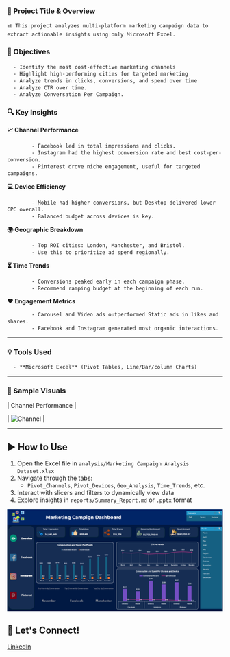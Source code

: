 ### 📌 Project Title & Overview

    📊 This project analyzes multi-platform marketing campaign data to extract actionable insights using only Microsoft Excel.

### 🎯 Objectives

      - Identify the most cost-effective marketing channels
      - Highlight high-performing cities for targeted marketing
      - Analyze trends in clicks, conversions, and spend over time
      - Analyze CTR over time.
      - Analyze Conversation Per Campaign.
      
### 🔍 Key Insights

   **📈 Channel Performance**
   
            - Facebook led in total impressions and clicks.
            - Instagram had the highest conversion rate and best cost-per-conversion.
            - Pinterest drove niche engagement, useful for targeted campaigns.

   **💻 Device Efficiency**
   
            - Mobile had higher conversions, but Desktop delivered lower CPC overall.
            - Balanced budget across devices is key.

   **🌍 Geographic Breakdown**
   
            - Top ROI cities: London, Manchester, and Bristol.
            - Use this to prioritize ad spend regionally.

   **⏳ Time Trends**
   
            - Conversions peaked early in each campaign phase.
            - Recommend ramping budget at the beginning of each run.

   **❤️ Engagement Metrics**
   
            - Carousel and Video ads outperformed Static ads in likes and shares.
            - Facebook and Instagram generated most organic interactions.

---

### 💡 Tools Used

      - **Microsoft Excel** (Pivot Tables, Line/Bar/column Charts)

---

### 📸 Sample Visuals

| Channel Performance | 

| ![Channel](screenshots/channel_performance_chart.png) | 

---

## ▶️ How to Use

1. Open the Excel file in `analysis/Marketing Campaign Analysis Dataset.xlsx`
2. Navigate through the tabs:
   - `Pivot_Channels`, `Pivot_Devices`, `Geo_Analysis`, `Time_Trends`, etc.
3. Interact with slicers and filters to dynamically view data
4. Explore insights in `reports/Summary_Report.md` or `.pptx` format




![image alt](https://github.com/Ahmed-Issa-hub/Excel-Marketing-Dashboard/blob/main/Data/Main%20Dashboard.png?raw=true)




## 👤 Let's Connect!

[LinkedIn](https://www.linkedin.com/in/ahmed-eissa-837691a1/) 
